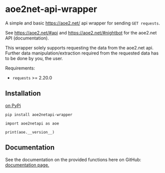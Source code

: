 # aoe2net-api-wrapper
 A simple and basic https://aoe2.net/ api wrapper for sending `GET requests`.
 
 See https://aoe2.net/#api and https://aoe2.net/#nightbot for the aoe2.net API (documentation).
 
 This wrapper solely supports requesting the data from the aoe2.net api.
 Further data manipulation/extraction required from the requested data has to be done by you, the user.
 
 Requirements:
 
 - `requests` >= 2.20.0
 
 Installation
 -
 [on PyPi](https://pypi.org/project/aoe2netapi-wrapper/)
 
 `pip install aoe2netapi-wrapper`
 
 `import aoe2netapi as aoe`
 
 `print(aoe.__version__)`
 
 Documentation
 -
 See the documentation on the provided functions here on GitHub: [documentation page.](https://github.com/sixP-NaraKa/aoe2net-api-wrapper/blob/main/docs/docs.md)


